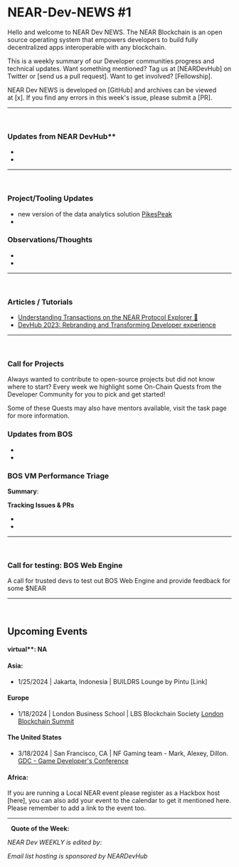 # NEAR-Dev-NEWS #1

Hello and welcome to NEAR Dev NEWS. The NEAR Blockchain is an open source operating system that empowers developers to build fully decentralized apps interoperable with any blockchain.

This is a weekly summary of our Developer communities progress and technical updates. Want something mentioned? Tag us at [NEARDevHub] on Twitter or [send us a pull request]. Want to get involved? [Fellowship].

NEAR Dev NEWS is developed on [GitHub] and archives can be viewed at [x]. If you find any errors in this week's issue, please submit a [PR].


-----
&nbsp; 
### Updates from NEAR DevHub**

- 

- 

-----
&nbsp; 
### Project/Tooling Updates

- new version of the data analytics solution [PikesPeak](https://pikespeak.ai/)
- 

### Observations/Thoughts

-

-

-----
&nbsp; 
### Articles / Tutorials

- [Understanding Transactions on the NEAR Protocol Explorer 🔎](https://near.social/devhub.near/widget/app?page=blog&id=3034)
- [DevHub 2023: Rebranding and Transforming Developer experience](https://near.social/devhub.near/widget/app?page=blog&id=2991)

----
&nbsp; 
### Call for Projects

Always wanted to contribute to open-source projects but did not know where to start? Every week we highlight some On-Chain Quests from the Developer Community for you to pick and get started!

Some of these Quests may also have mentors available, visit the task page for more information.

### Updates from BOS 

-

-

### BOS VM Performance Triage

**Summary**:

**Tracking Issues & PRs**

-

-

-----
&nbsp; 
### Call for testing: BOS Web Engine

A call for trusted devs to test out BOS Web Engine and provide feedback for some $NEAR

-----
&nbsp; 
## Upcoming Events

#### virtual**: NA

#### Asia:

- 1/25/2024 | Jakarta, Indonesia | BUILDRS Lounge by Pintu [Link]

#### Europe

- 1/18/2024 | London Business School | LBS Blockchain Society
[London Blockchain Summit](https://www.londonblockchainsummit.xyz)

#### The United States

- 3/18/2024 | San Francisco, CA | NF Gaming team - Mark, Alexey, Dillon.
[GDC - Game Developer's Conference](https://gdconf.com/)

#### Africa:

If you are running a Local NEAR event please register as a Hackbox host [here], you can also add your event to the calendar to get it mentioned here. Please remember to add a link to the event too. 


-----
&nbsp; 
**Quote of the Week:**

*NEAR Dev WEEKLY is edited by:*

*Email list hosting is sponsored by NEARDevHub*